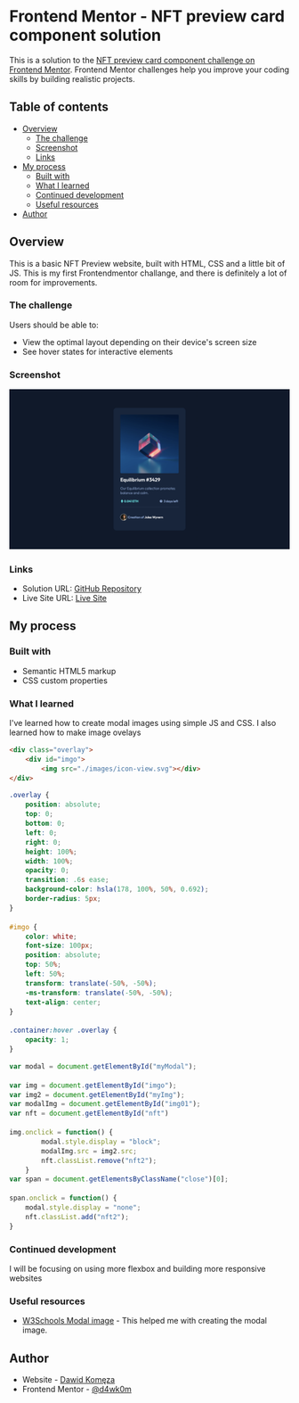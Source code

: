 # Frontend Mentor - NFT preview card component solution

This is a solution to the [NFT preview card component challenge on Frontend Mentor](https://www.frontendmentor.io/challenges/nft-preview-card-component-SbdUL_w0U). Frontend Mentor challenges help you improve your coding skills by building realistic projects. 

## Table of contents

- [Overview](#overview)
  - [The challenge](#the-challenge)
  - [Screenshot](#screenshot)
  - [Links](#links)
- [My process](#my-process)
  - [Built with](#built-with)
  - [What I learned](#what-i-learned)
  - [Continued development](#continued-development)
  - [Useful resources](#useful-resources)
- [Author](#author)


## Overview

This is a basic NFT Preview website, built with HTML, CSS and a little bit of JS. This is my first Frontendmentor challange, and there is definitely a lot of room for improvements.  
### The challenge

Users should be able to:

- View the optimal layout depending on their device's screen size
- See hover states for interactive elements

### Screenshot

![](./screenshot.png)

### Links

- Solution URL: [GitHub Repository](https://github.com/d4wk0m/Simple-NFT-Show)
- Live Site URL: [Live Site](https://d4wk0m.github.io/Simple-NFT-Show/)

## My process

### Built with

- Semantic HTML5 markup
- CSS custom properties


### What I learned

I've learned how to create modal images using simple JS and CSS. I also learned how to make image ovelays

```html
<div class="overlay">
    <div id="imgo">
        <img src="./images/icon-view.svg"></div>
</div>
```
```css
.overlay {
    position: absolute;
    top: 0;
    bottom: 0;
    left: 0;
    right: 0;
    height: 100%;
    width: 100%;
    opacity: 0;
    transition: .6s ease;
    background-color: hsla(178, 100%, 50%, 0.692);
    border-radius: 5px;
}

#imgo {
    color: white;
    font-size: 100px;
    position: absolute;
    top: 50%;
    left: 50%;
    transform: translate(-50%, -50%);
    -ms-transform: translate(-50%, -50%);
    text-align: center;
}

.container:hover .overlay {
    opacity: 1;
}
```
```js
var modal = document.getElementById("myModal");

var img = document.getElementById("imgo");
var img2 = document.getElementById("myImg");
var modalImg = document.getElementById("img01");
var nft = document.getElementById("nft")

img.onclick = function() {
        modal.style.display = "block";
        modalImg.src = img2.src;
        nft.classList.remove("nft2");
    }
var span = document.getElementsByClassName("close")[0];

span.onclick = function() {
    modal.style.display = "none";
    nft.classList.add("nft2");
}
```


### Continued development

I will be focusing on using more flexbox and building more responsive websites

### Useful resources

- [W3Schools Modal image](https://www.w3schools.com/howto/howto_css_modal_images.asp) - This helped me with creating the modal image. 

## Author

- Website - [Dawid Komęza](dkomeza.great-site.net)
- Frontend Mentor - [@d4wk0m](https://www.frontendmentor.io/profile/d4wk0m)
